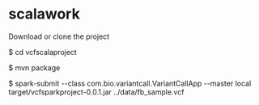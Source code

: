 # scalawork

Download or clone the project

$ cd vcfscalaproject

$ mvn package

$ spark-submit --class com.bio.variantcall.VariantCallApp --master local target/vcfsparkproject-0.0.1.jar ../data/fb_sample.vcf
